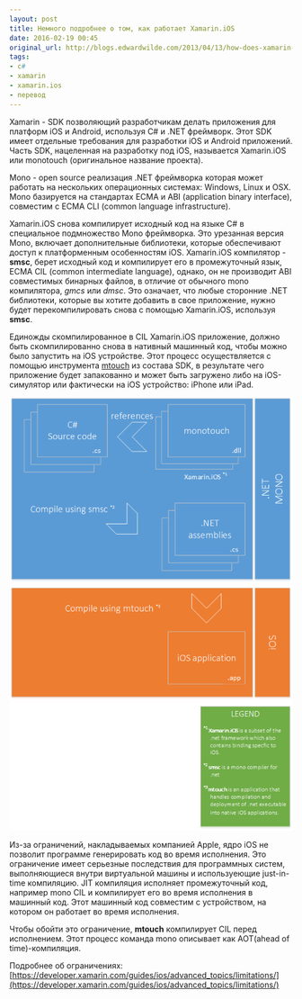 ```yaml
---
layout: post
title: Немного подробнее о том, как работает Xamarin.iOS
date: 2016-02-19 00:45
original_url: http://blogs.edwardwilde.com/2013/04/13/how-does-xamarin-ios-aka-monotouch-work/
tags:
- c#
- xamarin
- xamarin.ios
- перевод
---
```


Xamarin - SDK позволяющий разработчикам делать приложения для платформ iOS и Android, используя C# и .NET фреймворк. Этот SDK имеет отдельные требования для разработки iOS и Android приложений. Часть SDK, нацеленная на разработку под iOS, называется Xamarin.iOS или monotouch (оригинальное название проекта).

Mono - open source реализация .NET фреймворка которая может работать на нескольких операционных системах: Windows, Linux и OSX. Mono базируется на стандартах ECMA и ABI (application binary interface), совместим с ECMA CLI (сommon language infrastructure).

Xamarin.iOS снова компилирует исходный код на языке C# в специальное подмножество Mono фреймворка. Это урезанная версия Mono, включает дополнительные библиотеки, которые обеспечивают доступ к платформенным особенностям iOS. Xamarin.iOS компилятор - **smsc**, берет исходный код и компилирует его в промежуточный язык, ECMA CIL (common intermediate language), однако, он не производит ABI совместимых бинарных файлов, в отличие от обычного mono компилятора, *gmcs* или *dmsc*. Это означает, что любые сторонние .NET библиотеки, которые вы хотите добавить в свое приложение, нужно будет перекомпилировать снова c помощью Xamarin.iOS, используя **smsc**.

Единожды скомпилированное в CIL Xamarin.iOS приложение, должно быть скомпилированно снова в нативный машинный код, чтобы можно было запустить на iOS устройстве. Этот процесс осуществляется с помощью инструмента [mtouch](https://developer.xamarin.com/guides/ios/advanced_topics/mtouch/) из состава SDK, в результате чего приложение будет запакованно и может быть загружено либо на iOS-симулятор или фактически на iOS устройство: iPhone или iPad.

![Диаграмма, показывающая как работает Xamarin.iOS](https://github.com/wcoder/blog/raw/master/how-does-xamarin-ios-work/diagram.png)

Из-за ограничений, накладываемых компанией Apple, ядро iOS не позволит программе генерировать код во время исполнения. Это ограничение имеет серьезные последствия для программных систем, выполняющиеся внутри виртуальной машины и используеющие just-in-time компиляцию. JIT компиляция исполняет промежуточный код, например mono CIL и компилирует его во время исполнения в машинный код. Этот машинный код совместим с устройством, на котором он работает во время исполнения.

Чтобы обойти это ограничение, **mtouch** компилирует CIL перед исполнением. Этот процесс команда mono описывает как AOT(ahead of time)-компиляция.

Подробнее об ограничениях: [https://developer.xamarin.com/guides/ios/advanced_topics/limitations/](https://developer.xamarin.com/guides/ios/advanced_topics/limitations/)
